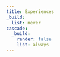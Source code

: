 ```yaml
---
title: Experiences
_build:
  list: never
cascade:
  _build:
    render: false
    list: always
---
```

